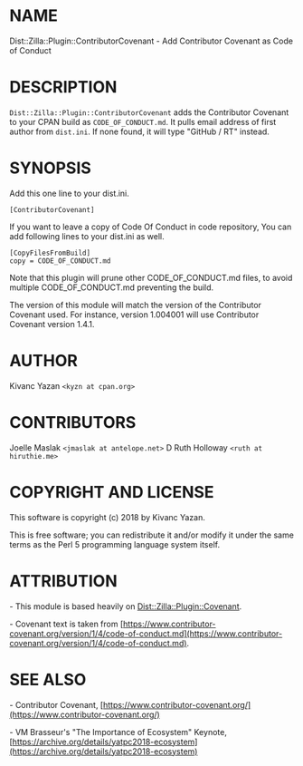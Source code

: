 # NAME

Dist::Zilla::Plugin::ContributorCovenant - Add Contributor Covenant as Code of Conduct

# DESCRIPTION

`Dist::Zilla::Plugin::ContributorCovenant` adds the Contributor
Covenant to your CPAN build as `CODE_OF_CONDUCT.md`. It pulls
email address of first author from `dist.ini`. If none found,
it will type "GitHub / RT" instead.

# SYNOPSIS

Add this one line to your dist.ini.

    [ContributorCovenant]

If you want to leave a copy of Code Of Conduct in code repository,
You can add following lines to your dist.ini as well.

    [CopyFilesFromBuild]
    copy = CODE_OF_CONDUCT.md

Note that this plugin will prune other CODE\_OF\_CONDUCT.md files, to
avoid multiple CODE\_OF\_CONDUCT.md preventing the build.

The version of this module will match the version of the Contributor
Covenant used.  For instance, version 1.004001 will use Contributor
Covenant version 1.4.1.

# AUTHOR

Kivanc Yazan `<kyzn at cpan.org>`

# CONTRIBUTORS

Joelle Maslak `<jmaslak at antelope.net>`
D Ruth Holloway `<ruth at hiruthie.me>`

# COPYRIGHT AND LICENSE

This software is copyright (c) 2018 by Kivanc Yazan.

This is free software; you can redistribute it and/or modify it under
the same terms as the Perl 5 programming language system itself.

# ATTRIBUTION

\- This module is based heavily on [Dist::Zilla::Plugin::Covenant](https://metacpan.org/pod/Dist::Zilla::Plugin::Covenant).

\- Covenant text is taken from [https://www.contributor-covenant.org/version/1/4/code-of-conduct.md](https://www.contributor-covenant.org/version/1/4/code-of-conduct.md).

# SEE ALSO

\- Contributor Covenant, [https://www.contributor-covenant.org/](https://www.contributor-covenant.org/)

\- VM Brasseur's "The Importance of Ecosystem" Keynote, [https://archive.org/details/yatpc2018-ecosystem](https://archive.org/details/yatpc2018-ecosystem)
